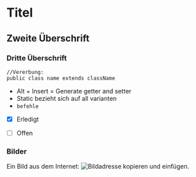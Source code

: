 # Titel
## Zweite Überschrift
### Dritte Überschrift

```
//Vererbung:
public class name extends className
```

- Alt + Insert = Generate getter and setter
- Static bezieht sich auf all varianten
- `befehle`

- [x] Erledigt
- [ ] Offen


### Bilder
Ein Bild aus dem Internet:
![Bildadresse kopieren und einfügen.](https://pbs.twimg.com/media/FMtAtFDXoAEVfUd.jpg "Bild aus dem Internet")